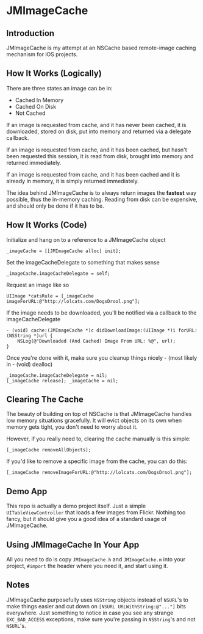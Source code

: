 JMImageCache
=============

Introduction
---

JMImageCache is my attempt at an NSCache based remote-image caching mechanism for iOS projects.


How It Works (Logically)
---

There are three states an image can be in:

*  Cached In Memory
*  Cached On Disk
*  Not Cached
	
If an image is requested from cache, and it has never been cached, it is downloaded, stored on disk, put into memory and returned via a delegate callback.

If an image is requested from cache, and it has been cached, but hasn't been requested this session, it is read from disk, brought into memory and returned immediately.

If an image is requested from cache, and it has been cached and it is already in memory, it is simply returned immediately.

The idea behind JMImageCache is to always return images the **fastest** way possible, thus the in-memory caching. Reading from disk can be expensive, and should only be done if it has to be.

How It Works (Code)
---

Initialize and hang on to a reference to a JMImageCache object

	_imageCache = [[JMImageCache alloc] init];
	
Set the imageCacheDelegate to something that makes sense

	_imageCache.imageCacheDelegate = self;
	
Request an image like so

	UIImage *catsRule = [_imageCache imageForURL:@"http://lolcats.com/DogsDrool.png"];
	
If the image needs to be downloaded, you'll be notified via a callback to the imageCacheDelegate

	- (void) cache:(JMImageCache *)c didDownloadImage:(UIImage *)i forURL:(NSString *)url {
		NSLog(@"Downloaded (And Cached) Image From URL: %@", url);
	}

Once you're done with it, make sure you cleanup things nicely - (most likely in - (void) dealloc)

	_imageCache.imageCacheDelegate = nil;
	[_imageCache release]; _imageCache = nil;
	
Clearing The Cache
---

The beauty of building on top of NSCache is that JMImageCache handles low memory situations gracefully. It will evict objects on its own when memory gets tight, you don't need to worry about it.

However, if you really need to, clearing the cache manually is this simple:
	
	[_imageCache removeAllObjects];
	
If you'd like to remove a specific image from the cache, you can do this:

	[_imageCache removeImageForURL:@"http://lolcats.com/DogsDrool.png"];

Demo App
---

This repo is actually a demo project itself. Just a simple `UITableViewController` that loads a few images from Flickr. Nothing too fancy, but it should give you a good idea of a standard usage of JMImageCache.

Using JMImageCache In Your App
---

All you need to do is copy `JMImageCache.h` and `JMImageCache.m` into your project, `#import` the header where you need it, and start using it.

Notes
---

JMImageCache purposefully uses `NSString` objects instead of `NSURL`'s to make things easier and cut down on `[NSURL URLWithString:@"..."]` bits everywhere. Just something to notice in case you see any strange `EXC_BAD_ACCESS` exceptions, make sure you're passing in `NSString`'s and not `NSURL`'s.